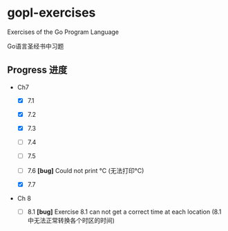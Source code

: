 # gopl-exercises

Exercises of the Go Program Language

Go语言圣经书中习题

## Progress 进度

- Ch7

  - [x] 7.1

  - [x] 7.2

  - [x] 7.3

  - [ ] 7.4

  - [ ] 7.5

  - [ ] 7.6 **[bug]** Could not print °C (无法打印°C)

  - [x] 7.7


- Ch 8

  - [ ] 8.1 **[bug]** Exercise 8.1 can not get a correct time at each location
            (8.1中无法正常转换各个时区的时间)

